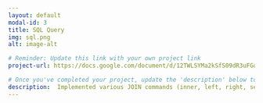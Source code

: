 ```yaml
---
layout: default
modal-id: 3
title: SQL Query
img: sql.png
alt: image-alt

# Reminder: Update this link with your own project link
project-url: https://docs.google.com/document/d/12TWLSYMa2kSfS09dR3uFGqdijB14VRy-8aBlpzDcjQM/edit?usp=sharing

# Once you've completed your project, update the 'description' below to this one:  This project is in progress and not ready to be published just yet. Please contact me if you'd like a sneak peek. Otherwise, stay tuned!
description:  Implemented various JOIN commands (inner, left, right, self, and cross) in MySQL, utilizing UNION and UNION ALL to efficiently combine and query data from multiple tables.
---
```

